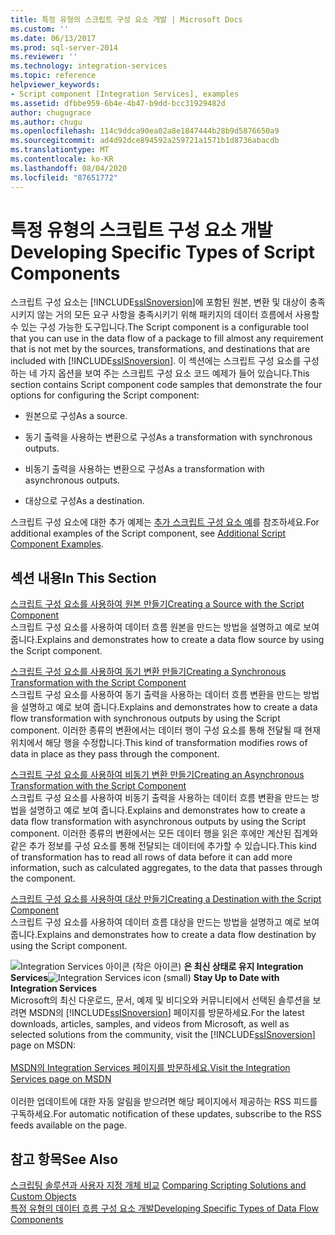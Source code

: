 ```yaml
---
title: 특정 유형의 스크립트 구성 요소 개발 | Microsoft Docs
ms.custom: ''
ms.date: 06/13/2017
ms.prod: sql-server-2014
ms.reviewer: ''
ms.technology: integration-services
ms.topic: reference
helpviewer_keywords:
- Script component [Integration Services], examples
ms.assetid: dfbbe959-6b4e-4b47-b9dd-bcc31929482d
author: chugugrace
ms.author: chugu
ms.openlocfilehash: 114c9ddca90ea02a8e1847444b28b9d5876650a9
ms.sourcegitcommit: ad4d92dce894592a259721a1571b1d8736abacdb
ms.translationtype: MT
ms.contentlocale: ko-KR
ms.lasthandoff: 08/04/2020
ms.locfileid: "87651772"
---
```

# <a name="developing-specific-types-of-script-components"></a><span data-ttu-id="faf1d-102">특정 유형의 스크립트 구성 요소 개발</span><span class="sxs-lookup"><span data-stu-id="faf1d-102">Developing Specific Types of Script Components</span></span>
  <span data-ttu-id="faf1d-103">스크립트 구성 요소는 [!INCLUDE[ssISnoversion](../../includes/ssisnoversion-md.md)]에 포함된 원본, 변환 및 대상이 충족시키지 않는 거의 모든 요구 사항을 충족시키기 위해 패키지의 데이터 흐름에서 사용할 수 있는 구성 가능한 도구입니다.</span><span class="sxs-lookup"><span data-stu-id="faf1d-103">The Script component is a configurable tool that you can use in the data flow of a package to fill almost any requirement that is not met by the sources, transformations, and destinations that are included with [!INCLUDE[ssISnoversion](../../includes/ssisnoversion-md.md)].</span></span> <span data-ttu-id="faf1d-104">이 섹션에는 스크립트 구성 요소를 구성하는 네 가지 옵션을 보여 주는 스크립트 구성 요소 코드 예제가 들어 있습니다.</span><span class="sxs-lookup"><span data-stu-id="faf1d-104">This section contains Script component code samples that demonstrate the four options for configuring the Script component:</span></span>  
  
-   <span data-ttu-id="faf1d-105">원본으로 구성</span><span class="sxs-lookup"><span data-stu-id="faf1d-105">As a source.</span></span>  
  
-   <span data-ttu-id="faf1d-106">동기 출력을 사용하는 변환으로 구성</span><span class="sxs-lookup"><span data-stu-id="faf1d-106">As a transformation with synchronous outputs.</span></span>  
  
-   <span data-ttu-id="faf1d-107">비동기 출력을 사용하는 변환으로 구성</span><span class="sxs-lookup"><span data-stu-id="faf1d-107">As a transformation with asynchronous outputs.</span></span>  
  
-   <span data-ttu-id="faf1d-108">대상으로 구성</span><span class="sxs-lookup"><span data-stu-id="faf1d-108">As a destination.</span></span>  
  
 <span data-ttu-id="faf1d-109">스크립트 구성 요소에 대한 추가 예제는 [추가 스크립트 구성 요소 예](../extending-packages-scripting-data-flow-script-component-examples/additional-script-component-examples.md)를 참조하세요.</span><span class="sxs-lookup"><span data-stu-id="faf1d-109">For additional examples of the Script component, see [Additional Script Component Examples](../extending-packages-scripting-data-flow-script-component-examples/additional-script-component-examples.md).</span></span>  
  
## <a name="in-this-section"></a><span data-ttu-id="faf1d-110">섹션 내용</span><span class="sxs-lookup"><span data-stu-id="faf1d-110">In This Section</span></span>  
 [<span data-ttu-id="faf1d-111">스크립트 구성 요소를 사용하여 원본 만들기</span><span class="sxs-lookup"><span data-stu-id="faf1d-111">Creating a Source with the Script Component</span></span>](creating-a-source-with-the-script-component.md)  
 <span data-ttu-id="faf1d-112">스크립트 구성 요소를 사용하여 데이터 흐름 원본을 만드는 방법을 설명하고 예로 보여 줍니다.</span><span class="sxs-lookup"><span data-stu-id="faf1d-112">Explains and demonstrates how to create a data flow source by using the Script component.</span></span>  
  
 [<span data-ttu-id="faf1d-113">스크립트 구성 요소를 사용하여 동기 변환 만들기</span><span class="sxs-lookup"><span data-stu-id="faf1d-113">Creating a Synchronous Transformation with the Script Component</span></span>](creating-a-synchronous-transformation-with-the-script-component.md)  
 <span data-ttu-id="faf1d-114">스크립트 구성 요소를 사용하여 동기 출력을 사용하는 데이터 흐름 변환을 만드는 방법을 설명하고 예로 보여 줍니다.</span><span class="sxs-lookup"><span data-stu-id="faf1d-114">Explains and demonstrates how to create a data flow transformation with synchronous outputs by using the Script component.</span></span> <span data-ttu-id="faf1d-115">이러한 종류의 변환에서는 데이터 행이 구성 요소를 통해 전달될 때 현재 위치에서 해당 행을 수정합니다.</span><span class="sxs-lookup"><span data-stu-id="faf1d-115">This kind of transformation modifies rows of data in place as they pass through the component.</span></span>  
  
 [<span data-ttu-id="faf1d-116">스크립트 구성 요소를 사용하여 비동기 변환 만들기</span><span class="sxs-lookup"><span data-stu-id="faf1d-116">Creating an Asynchronous Transformation with the Script Component</span></span>](../extending-packages-scripting-data-flow-script-component-types/creating-an-asynchronous-transformation-with-the-script-component.md)  
 <span data-ttu-id="faf1d-117">스크립트 구성 요소를 사용하여 비동기 출력을 사용하는 데이터 흐름 변환을 만드는 방법을 설명하고 예로 보여 줍니다.</span><span class="sxs-lookup"><span data-stu-id="faf1d-117">Explains and demonstrates how to create a data flow transformation with asynchronous outputs by using the Script component.</span></span> <span data-ttu-id="faf1d-118">이러한 종류의 변환에서는 모든 데이터 행을 읽은 후에만 계산된 집계와 같은 추가 정보를 구성 요소를 통해 전달되는 데이터에 추가할 수 있습니다.</span><span class="sxs-lookup"><span data-stu-id="faf1d-118">This kind of transformation has to read all rows of data before it can add more information, such as calculated aggregates, to the data that passes through the component.</span></span>  
  
 [<span data-ttu-id="faf1d-119">스크립트 구성 요소를 사용하여 대상 만들기</span><span class="sxs-lookup"><span data-stu-id="faf1d-119">Creating a Destination with the Script Component</span></span>](../extending-packages-scripting-data-flow-script-component-types/creating-a-destination-with-the-script-component.md)  
 <span data-ttu-id="faf1d-120">스크립트 구성 요소를 사용하여 데이터 흐름 대상을 만드는 방법을 설명하고 예로 보여 줍니다.</span><span class="sxs-lookup"><span data-stu-id="faf1d-120">Explains and demonstrates how to create a data flow destination by using the Script component.</span></span>  
  
<span data-ttu-id="faf1d-121">![Integration Services 아이콘 (작은 아이콘)](../media/dts-16.gif "Integration Services 아이콘(작은 아이콘)")  **은 최신 상태로 유지 Integration Services**</span><span class="sxs-lookup"><span data-stu-id="faf1d-121">![Integration Services icon (small)](../media/dts-16.gif "Integration Services icon (small)")  **Stay Up to Date with Integration Services**</span></span><br /> <span data-ttu-id="faf1d-122">Microsoft의 최신 다운로드, 문서, 예제 및 비디오와 커뮤니티에서 선택된 솔루션을 보려면 MSDN의 [!INCLUDE[ssISnoversion](../../includes/ssisnoversion-md.md)] 페이지를 방문하세요.</span><span class="sxs-lookup"><span data-stu-id="faf1d-122">For the latest downloads, articles, samples, and videos from Microsoft, as well as selected solutions from the community, visit the [!INCLUDE[ssISnoversion](../../includes/ssisnoversion-md.md)] page on MSDN:</span></span><br /><br /> [<span data-ttu-id="faf1d-123">MSDN의 Integration Services 페이지를 방문하세요.</span><span class="sxs-lookup"><span data-stu-id="faf1d-123">Visit the Integration Services page on MSDN</span></span>](https://go.microsoft.com/fwlink/?LinkId=136655)<br /><br /> <span data-ttu-id="faf1d-124">이러한 업데이트에 대한 자동 알림을 받으려면 해당 페이지에서 제공하는 RSS 피드를 구독하세요.</span><span class="sxs-lookup"><span data-stu-id="faf1d-124">For automatic notification of these updates, subscribe to the RSS feeds available on the page.</span></span>  
  
## <a name="see-also"></a><span data-ttu-id="faf1d-125">참고 항목</span><span class="sxs-lookup"><span data-stu-id="faf1d-125">See Also</span></span>  
 <span data-ttu-id="faf1d-126">[스크립팅 솔루션과 사용자 지정 개체 비교](../extending-packages-scripting/comparing-scripting-solutions-and-custom-objects.md) </span><span class="sxs-lookup"><span data-stu-id="faf1d-126">[Comparing Scripting Solutions and Custom Objects](../extending-packages-scripting/comparing-scripting-solutions-and-custom-objects.md) </span></span>  
 [<span data-ttu-id="faf1d-127">특정 유형의 데이터 흐름 구성 요소 개발</span><span class="sxs-lookup"><span data-stu-id="faf1d-127">Developing Specific Types of Data Flow Components</span></span>](../extending-packages-custom-objects-data-flow-types/developing-specific-types-of-data-flow-components.md)  
  
  
